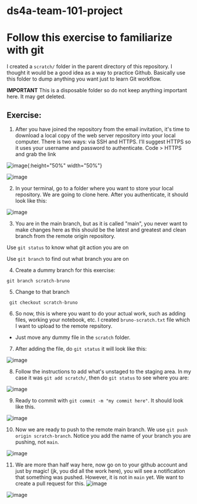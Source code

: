 # ds4a-team-101-project

# Follow this exercise to familiarize with git

I created a `scratch/` folder in the parent directory of this repository. I thought it would be a good idea as a way to practice Github. Basically use this folder to dump anything you want just to learn Git workflow.

**IMPORTANT** This is a disposable folder so do not keep anything important here. It may get deleted.
## Exercise:

1. After you have joined the repository from the email invitation, it's time to download a local copy of the web server repository into your local computer. There is two ways: via SSH and HTTPS. I'll suggest HTTPS so it uses your username and password to authenticate. Code >  HTTPS and grab the link

![image](https://user-images.githubusercontent.com/83491621/117556867-4b155d00-b022-11eb-98da-a9906f3e04f1.png){:height="50%" width="50%"}

![image](https://user-images.githubusercontent.com/83491621/117556867-4b155d00-b022-11eb-98da-a9906f3e04f1.png)

2. In your terminal, go to a folder where you want to store your local repository. We are going to clone here. After you authenticate, it should look like this:

![image](https://user-images.githubusercontent.com/83491621/117556885-81eb7300-b022-11eb-9aaa-acb945a9d3f1.png)

3. You are in the main branch, but as it is called "main", you never want to make changes here as this should be the latest and greatest and clean branch from the remote origin repository.

Use `git status` to know what git action you are on

Use `git branch` to find out what branch you are on

4. Create a dummy branch for this exercise:

`git branch scratch-bruno`

5. Change to that branch 

` git checkout scratch-bruno`

6. So now, this is where you want to do your actual work, such as adding files, working your notebook, etc. I created `bruno-scratch.txt` file which I want to upload to the remote repsitory.

- Just move any dummy file in the `scratch` folder.

7. After adding the file, do `git status` it will look like this:

![image](https://user-images.githubusercontent.com/83491621/117557077-3f2a9a80-b024-11eb-96db-929aaf59e471.png)

8. Follow the instructions to add what's unstaged to the staging area. In my case it was `git add scratch/`, then do `git status` to see where you are:

![image](https://user-images.githubusercontent.com/83491621/117557096-71d49300-b024-11eb-942d-143de676f0f6.png)

9. Ready to commit with `git commit -m "my commit here"`. It should look like this.

![image](https://user-images.githubusercontent.com/83491621/117557120-a6e0e580-b024-11eb-86ab-f0998df646cb.png)

10. Now we are ready to push to the remote main branch. We use `git push origin scratch-branch`. Notice you add the name of your branch you are pushing, not `main`.

![image](https://user-images.githubusercontent.com/83491621/117557147-e6a7cd00-b024-11eb-9064-af92312c148a.png)

11. We are more than half way here, now go on to your github account and just by magic! (jk, you did all the work here), you will see a notification that something was pushed. However, it is not in `main` yet. We want to create a pull request for this. 
![image](https://user-images.githubusercontent.com/83491621/117557179-2969a500-b025-11eb-8318-653f87f80544.png)

![image](https://user-images.githubusercontent.com/83491621/117557209-751c4e80-b025-11eb-88e0-3ff81e002255.png)

